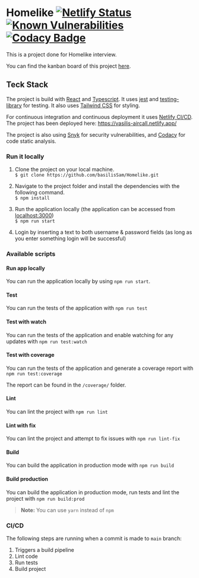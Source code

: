 # Homelike [![Netlify Status](https://api.netlify.com/api/v1/badges/23134d99-093a-4f00-8962-6e535397eab0/deploy-status)](https://app.netlify.com/sites/homelike-test/deploys) [![Known Vulnerabilities](https://snyk.io/test/github/basilisSam/Homelike/badge.svg)](https://snyk.io/test/github/basilisSam/Homelike) [![Codacy Badge](https://app.codacy.com/project/badge/Grade/db399f123ac142dca21f76a93341ee77)](https://www.codacy.com/gh/basilisSam/Homelike/dashboard?utm_source=github.com&amp;utm_medium=referral&amp;utm_content=basilisSam/Homelike&amp;utm_campaign=Badge_Grade)

This is a project done for Homelike interview. 

You can find the kanban board of this project [here](https://github.com/basilisSam/Homelike/projects/2).

## Teck Stack

The project is build with [React](https://reactjs.org/) and [Typescript](https://www.typescriptlang.org/). It uses [jest](https://jestjs.io/) and [testing-library](https://testing-library.com/) for testing. It also uses [Tailwind CSS](https://tailwindcss.com/) for styling.

For continuous integration and continuous deployment it uses [Netlify CI/CD](https://www.netlify.com/). The project has been deployed here: https://vasilis-aircall.netlify.app/

The project is also using [Snyk](https://snyk.io/) for security vulnerabilities, and [Codacy](https://www.codacy.com/) for code static analysis.

### Run it locally

1. Clone the project on your local machine. <br/>
   `$ git clone https://github.com/basilisSam/Homelike.git`

1. Navigate to the project folder and install the dependencies with the following command. <br/>
   `$ npm install`

1. Run the application locally (the application can be accessed from [localhost:3000](http://localhost:3000/)) <br/>
   `$ npm run start`

1. Login by inserting a text to both username & password fields (as long as you enter something login will be successful) <br/>

### Available scripts

#### Run app locally
You can run the application locally by using `npm run start`.

#### Test
You can run the tests of the application with `npm run test`

#### Test with watch
You can run the tests of the application and enable watching for any updates with `npm run test:watch`

#### Test with coverage

You can run the tests of the application and generate a coverage report with `npm run test:coverage`

The report can be found in the `/coverage/` folder.

#### Lint

You can lint the project with `npm run lint`

#### Lint with fix

You can lint the project and attempt to fix issues with `npm run lint-fix`

#### Build

You can build the application in production mode with `npm run build`

#### Build production

You can build the application in production mode, run tests and lint the project with `npm run build:prod`

> **Note:** You can use `yarn` instead of `npm`

### CI/CD
The following steps are running when a commit is made to `main` branch:
1. Triggers a build pipeline
1. Lint code
1. Run tests
1. Build project 
